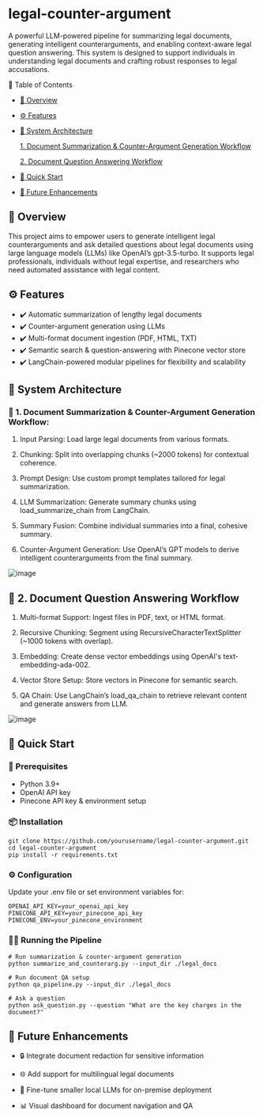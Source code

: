 # legal-counter-argument

A powerful LLM-powered pipeline for summarizing legal documents, generating intelligent counterarguments, and enabling context-aware legal question answering. This system is designed to support individuals in understanding legal documents and crafting robust responses to legal accusations.

📌 Table of Contents
- [🧩 Overview](#-overview)

- [⚙️ Features](#-features)

- [📐 System Architecture](#-system-architecture)

    [1. Document Summarization & Counter-Argument Generation Workflow](#1-document-summarization--counter-argument-generation-workflow)
  
    [2. Document Question Answering Workflow](#2-document-question-answering-workflow)

- [🚀 Quick Start](#-quick-start)

- [📌 Future Enhancements](#-future-enhancements)


## 🧩 Overview
This project aims to empower users to generate intelligent legal counterarguments and ask detailed questions about legal documents using large language models (LLMs) like OpenAI’s gpt-3.5-turbo. It supports legal professionals, individuals without legal expertise, and researchers who need automated assistance with legal content.

## ⚙️ Features
- ✔️ Automatic summarization of lengthy legal documents
- ✔️ Counter-argument generation using LLMs
- ✔️ Multi-format document ingestion (PDF, HTML, TXT)
- ✔️ Semantic search & question-answering with Pinecone vector store
- ✔️ LangChain-powered modular pipelines for flexibility and scalability

## 📐 System Architecture


### 🔁 1. Document Summarization & Counter-Argument Generation Workflow:

1. Input Parsing: Load large legal documents from various formats.

2. Chunking: Split into overlapping chunks (~2000 tokens) for contextual coherence.

3. Prompt Design: Use custom prompt templates tailored for legal summarization.

4. LLM Summarization: Generate summary chunks using load_summarize_chain from LangChain.

5. Summary Fusion: Combine individual summaries into a final, cohesive summary.

6. Counter-Argument Generation: Use OpenAI’s GPT models to derive intelligent counterarguments from the final summary.

![image](https://github.com/RohitKrish46/legal-counter-argument/assets/25106707/cf70f0f1-35dc-4fb4-a8b9-ff45324b09f8)


## 🔁 2. Document Question Answering Workflow


1. Multi-format Support: Ingest files in PDF, text, or HTML format.

2. Recursive Chunking: Segment using RecursiveCharacterTextSplitter (~1000 tokens with overlap).

3. Embedding: Create dense vector embeddings using OpenAI's text-embedding-ada-002.

4. Vector Store Setup: Store vectors in Pinecone for semantic search.

5. QA Chain: Use LangChain’s load_qa_chain to retrieve relevant content and generate answers from LLM.

![image](https://github.com/RohitKrish46/legal-counter-argument/assets/25106707/6031de06-d689-49dd-86e5-05d1c8e55f9e)


## 🚀 Quick Start

### 🔧 Prerequisites
- Python 3.9+
- OpenAI API key
- Pinecone API key & environment setup

### 📦 Installation
```
git clone https://github.com/yourusername/legal-counter-argument.git
cd legal-counter-argument
pip install -r requirements.txt
```
### ⚙️ Configuration
Update your .env file or set environment variables for:
```
OPENAI_API_KEY=your_openai_api_key
PINECONE_API_KEY=your_pinecone_api_key
PINECONE_ENV=your_pinecone_environment
```
### 🏃‍♂️ Running the Pipeline
```
# Run summarization & counter-argument generation
python summarize_and_counterarg.py --input_dir ./legal_docs

# Run document QA setup
python qa_pipeline.py --input_dir ./legal_docs

# Ask a question
python ask_question.py --question "What are the key charges in the document?"
```
## 📌 Future Enhancements
- 🔒 Integrate document redaction for sensitive information

- 🌐 Add support for multilingual legal documents

- 🧠 Fine-tune smaller local LLMs for on-premise deployment

- 📊 Visual dashboard for document navigation and QA
